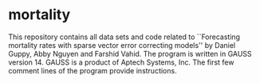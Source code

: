 # mortality
This repository contains all data sets and code related to ``Forecasting mortality rates with sparse vector error correcting models'' by Daniel Guppy, Abby Nguyen and Farshid Vahid. The program is written in GAUSS version 14. GAUSS is a product of Aptech Systems, Inc. The first few comment lines of the program provide instructions.  

